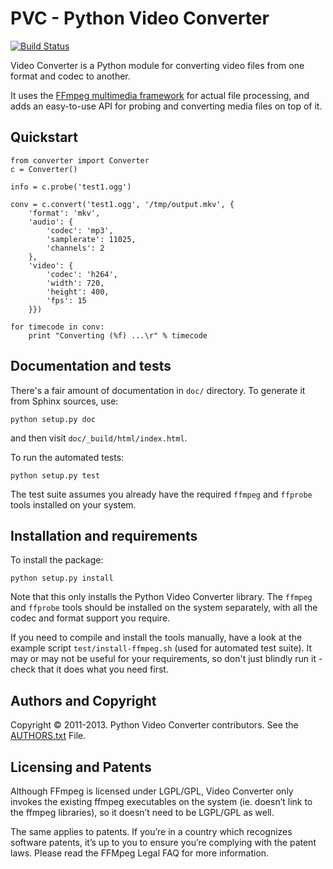 # PVC - Python Video Converter
 
[![Build Status](https://travis-ci.org/senko/python-video-converter.png?branch=master)](https://travis-ci.org/senko/python-video-converter)

Video Converter is a Python module for converting video files from one format
and codec to another.

It uses the [FFmpeg multimedia framework](http://ffmpeg.org/) for actual file
processing, and adds an easy-to-use API for probing and converting media files
on top of it.

## Quickstart

    from converter import Converter
    c = Converter()

    info = c.probe('test1.ogg')

    conv = c.convert('test1.ogg', '/tmp/output.mkv', {
        'format': 'mkv',
        'audio': {
            'codec': 'mp3',
            'samplerate': 11025,
            'channels': 2
        },
        'video': {
            'codec': 'h264',
            'width': 720,
            'height': 400,
            'fps': 15
        }})

    for timecode in conv:
        print "Converting (%f) ...\r" % timecode


## Documentation and tests

There's a fair amount of documentation in `doc/` directory.
To generate it from Sphinx sources, use:

    python setup.py doc

and then visit `doc/_build/html/index.html`.

To run the automated tests:

    python setup.py test

The test suite assumes you already have the required `ffmpeg` and `ffprobe`
tools installed on your system.

## Installation and requirements

To install the package:

    python setup.py install

Note that this only installs the Python Video Converter library. The `ffmpeg`
and `ffprobe` tools should be installed on the system separately, with all the
codec and format support you require.

If you need to compile and install the tools manually, have a look at the
example script `test/install-ffmpeg.sh` (used for automated test suite). It may
or may not be useful for your requirements, so don't just blindly run it -
check that it does what you need first.

## Authors and Copyright

Copyright &copy; 2011-2013. Python Video Converter contributors. See the
[AUTHORS.txt](AUTHORS.txt) File.

## Licensing and Patents

Although FFmpeg is licensed under LGPL/GPL, Video Converter only invokes the
existing ffmpeg executables on the system (ie. doesn’t link to the ffmpeg
libraries), so it doesn’t need to be LGPL/GPL as well.

The same applies to patents. If you’re in a country which recognizes software
patents, it’s up to you to ensure you’re complying with the patent laws. Please
read the FFMpeg Legal FAQ for more information.
